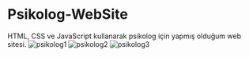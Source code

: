 # Psikolog-WebSite
 HTML, CSS ve JavaScript kullanarak psikolog için yapmış olduğum web sitesi.
![psikolog1](https://user-images.githubusercontent.com/76431780/172471664-96e9f741-4ec7-44c2-97d6-55814d66fbe0.JPG)
![psikolog2](https://user-images.githubusercontent.com/76431780/172471666-710cb847-7f84-4a95-8bbd-f94231d4bb69.JPG)
![psikolog3](https://user-images.githubusercontent.com/76431780/172471673-99dc6674-9572-4bb4-88f9-4ac7954484b8.JPG)
